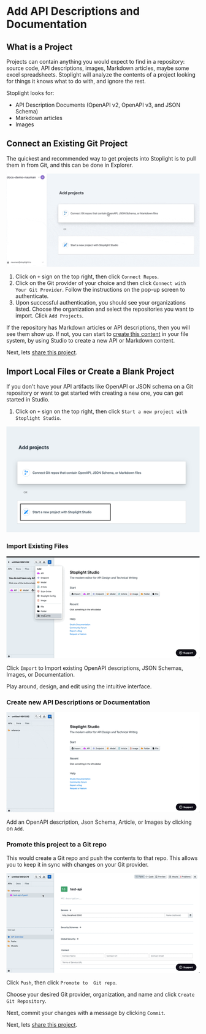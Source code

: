 # Add API Descriptions and Documentation

## What is a Project

Projects can contain anything you would expect to find in a repository: source code, API descriptions, images, Markdown articles, maybe some excel spreadsheets. Stoplight will analyze the contents of a project looking for things it knows what to do with, and ignore the rest.

Stoplight looks for: 

- API Description Documents (OpenAPI v2, OpenAPI v3, and JSON Schema)
- Markdown articles
- Images

## Connect an Existing Git Project

The quickest and recommended way to get projects into Stoplight is to pull them in from Git, and this can be done in Explorer.

![add-projects](../../assets/images/git-connect-compressed.gif)

1. Click on `+` sign on the top right, then click `Connect Repos`.
2. Click on the Git provider of your choice and then click `Connect with Your Git Provider`. Follow the instructions on the pop-up screen to authenticate.
4. Upon successful authentication, you should see your organizations listed. Choose the organization and select the repositories you want to import. Click `Add Projects`.

If the repository has Markdown articles or API descriptions, then you will see them show up. If not, you can start to [create this content](#brand-new-project) in your file system, by using Studio to create a new API or Markdown content.

Next, lets [share this project](Todo:Link-to-doc-quickstart). 

## Import Local Files or Create a Blank Project

If you don't have your API artifacts like OpenAPI or JSON schema on a Git repository or want to get started with creating a new one, you can get started in Studio. 

1. Click on `+` sign on the top right, then click `Start a new project with Stoplight Studio`.

![start a new project](../../assets/images/start-a-new-project.png)

### Import Existing Files

![import existing file](../../assets/images/import-existing-file.gif)

Click `Import` to Import existing OpenAPI descriptions, JSON Schemas, Images, or Documentation.

Play around, design, and edit using the intuitive interface.  

### Create new API Descriptions or Documentation

![create new API](../../assets/images/add-api-studio.gif)

Add an OpenAPI description, Json Schema, Article, or Images by clicking on `Add`.

### Promote this project to a Git repo
This would create a Git repo and push the contents to that repo. This allows you to keep it in sync with changes on your Git provider. 

![promote-to-git](../../assets/images/promote-to-git.gif)

Click `Push`, then click `Promote to  Git repo`. 

Choose your desired Git provider, organization, and name and click `Create Git Repository`.

Next, commit your changes with a message by clicking `Commit`. 

Next, lets [share this project](Todo:Link-to-doc-quickstart). 